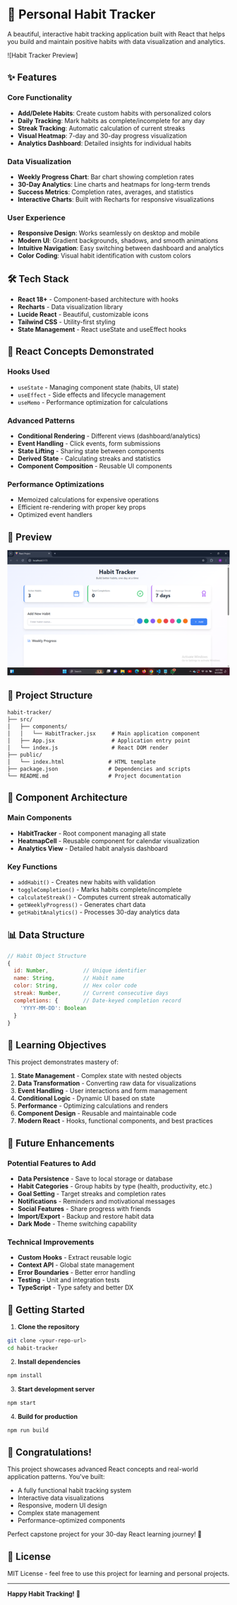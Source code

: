 # 🎯 Personal Habit Tracker

A beautiful, interactive habit tracking application built with React that helps you build and maintain positive habits with data visualization and analytics.

![Habit Tracker Preview]

## ✨ Features

### Core Functionality
- **Add/Delete Habits**: Create custom habits with personalized colors
- **Daily Tracking**: Mark habits as complete/incomplete for any day
- **Streak Tracking**: Automatic calculation of current streaks
- **Visual Heatmap**: 7-day and 30-day progress visualization
- **Analytics Dashboard**: Detailed insights for individual habits

### Data Visualization
- **Weekly Progress Chart**: Bar chart showing completion rates
- **30-Day Analytics**: Line charts and heatmaps for long-term trends
- **Success Metrics**: Completion rates, averages, and statistics
- **Interactive Charts**: Built with Recharts for responsive visualizations

### User Experience
- **Responsive Design**: Works seamlessly on desktop and mobile
- **Modern UI**: Gradient backgrounds, shadows, and smooth animations
- **Intuitive Navigation**: Easy switching between dashboard and analytics
- **Color Coding**: Visual habit identification with custom colors

## 🛠️ Tech Stack

- **React 18+** - Component-based architecture with hooks
- **Recharts** - Data visualization library
- **Lucide React** - Beautiful, customizable icons
- **Tailwind CSS** - Utility-first styling
- **State Management** - React useState and useEffect hooks

## 🚀 React Concepts Demonstrated

### Hooks Used
- `useState` - Managing component state (habits, UI state)
- `useEffect` - Side effects and lifecycle management  
- `useMemo` - Performance optimization for calculations

### Advanced Patterns
- **Conditional Rendering** - Different views (dashboard/analytics)
- **Event Handling** - Click events, form submissions
- **State Lifting** - Sharing state between components
- **Derived State** - Calculating streaks and statistics
- **Component Composition** - Reusable UI components

### Performance Optimizations
- Memoized calculations for expensive operations
- Efficient re-rendering with proper key props
- Optimized event handlers

## 📸 Preview

![App Preview](https://raw.githubusercontent.com/Qasim-Rokeeb/personal-habit-tracker/main/screenshot.png)

## 📁 Project Structure

```
habit-tracker/
├── src/
│   ├── components/
│   │   └── HabitTracker.jsx     # Main application component
│   ├── App.jsx                  # Application entry point
│   └── index.js                 # React DOM render
├── public/
│   └── index.html              # HTML template
├── package.json                # Dependencies and scripts
└── README.md                   # Project documentation
```

## 🎨 Component Architecture

### Main Components
- **HabitTracker** - Root component managing all state
- **HeatmapCell** - Reusable component for calendar visualization
- **Analytics View** - Detailed habit analysis dashboard

### Key Functions
- `addHabit()` - Creates new habits with validation
- `toggleCompletion()` - Marks habits complete/incomplete
- `calculateStreak()` - Computes current streak automatically
- `getWeeklyProgress()` - Generates chart data
- `getHabitAnalytics()` - Processes 30-day analytics data

## 📊 Data Structure

```javascript
// Habit Object Structure
{
  id: Number,           // Unique identifier
  name: String,         // Habit name
  color: String,        // Hex color code
  streak: Number,       // Current consecutive days
  completions: {        // Date-keyed completion record
    'YYYY-MM-DD': Boolean
  }
}
```

## 🎯 Learning Objectives

This project demonstrates mastery of:

1. **State Management** - Complex state with nested objects
2. **Data Transformation** - Converting raw data for visualizations
3. **Event Handling** - User interactions and form management
4. **Conditional Logic** - Dynamic UI based on state
5. **Performance** - Optimizing calculations and renders
6. **Component Design** - Reusable and maintainable code
7. **Modern React** - Hooks, functional components, and best practices

## 🔄 Future Enhancements

### Potential Features to Add
- **Data Persistence** - Save to local storage or database
- **Habit Categories** - Group habits by type (health, productivity, etc.)
- **Goal Setting** - Target streaks and completion rates
- **Notifications** - Reminders and motivational messages
- **Social Features** - Share progress with friends
- **Import/Export** - Backup and restore habit data
- **Dark Mode** - Theme switching capability

### Technical Improvements
- **Custom Hooks** - Extract reusable logic
- **Context API** - Global state management
- **Error Boundaries** - Better error handling
- **Testing** - Unit and integration tests
- **TypeScript** - Type safety and better DX

## 🏁 Getting Started

1. **Clone the repository**
```bash
git clone <your-repo-url>
cd habit-tracker
```

2. **Install dependencies**
```bash
npm install
```

3. **Start development server**
```bash
npm start
```

4. **Build for production**
```bash
npm run build
```

## 🎉 Congratulations!

This project showcases advanced React concepts and real-world application patterns. You've built:

- A fully functional habit tracking system
- Interactive data visualizations
- Responsive, modern UI design
- Complex state management
- Performance-optimized components

Perfect capstone project for your 30-day React learning journey! 🚀

## 📝 License

MIT License - feel free to use this project for learning and personal projects.

---

**Happy Habit Tracking!** 🎯